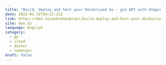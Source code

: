 ```yaml
---
title: "Build, deploy and host your Dockerized Go - gin API with Utopiops (No DevOps experience required)"
date: 2022-01-31T04:21:21Z
link: https://dev.to/mohsenkamrani/build-deploy-and-host-your-dockerized-go-gin-api-with-utopiops-no-devops-experience-required-47cb?utm_medium=RSS&utm_source=news.12bit.vn
site: dev.to
language: English
category:
  - go
  - cloud
  - docker
  - nodevops
draft: false
---
```

